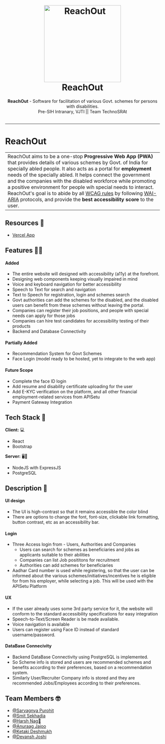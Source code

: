 <h1 align="center">
  <a href="https://github.com/smitsekhadiaa/ReachOut">
    <img src="https://github.com/saRvaGnyA/ReachOut/raw/main/client/src/Logos/Logo2.png" alt="ReachOut" width="250" height="250">
  </a>
  <br>
  ReachOut
</h1>

<div align="center">
   <strong>ReachOut</strong> - Software for facilitation of various Govt. schemes for persons with disabilities. <br>
  Pre-SIH Intranary, VJTI || Team TechnoSRAt <br> <br>
</div>
<hr>

# ReachOut

<table>
  <tr>
    <td>
      ReachOut aims to be a one-stop <strong>Progressive Web App (PWA)</strong> that provides details of various schemes by Govt. of India
      for specially abled people. It also acts as a portal for <strong>employment</strong> needs of the specially abled. It helps connect the government and the  companies with the disabled workforce while promoting a positive environment for people wih special needs to interact.
        ReachOut's goal is to abide by all <a href="https://www.w3.org/WAI/standards-guidelines/wcag/">WCAG rules</a> by following <a href="https://www.w3.org/WAI/standards-guidelines/aria/">WAI-ARIA</a> protocols, and provide the <strong>best accessibility score</strong> to the user.
  </td>
 </tr>
</table>


## Resources 🔨

- [Vercel App](https://reach-out-two.vercel.app/)

## Features :man_technologist:

#### Added
- The entire website will designed with accessibility (a11y) at the forefront.
- Designing web components keeping visually impaired in mind
- Voice and keyboard navigation for better accessibility
- Speech to Text for search and navigation
- Text to Speech for registration, login and schemes search
- Govt authorities can add the schemes for the disabled, and the disabled users can benefit from these schemes without leaving the portal. 
- Companies can register their job positions, and people with special needs can apply for those jobs
- Companies can hire test candidates for accessibility testing of their products
- Backend and Database Connectivity

#### Partially Added
- Recommendation System for Govt Schemes
- Face Login (model ready to be hosted, yet to integrate to the web app)

#### Future Scope
- Complete the face ID login
- Add resume and disability certificate uploading for the user
- Add E-KYC verification on the platform, and all other financial employment-related services from APISetu 
- Payment Gateway Integration

## Tech Stack :rocket:

**Client:** :computer:
- React
- Bootstrap

**Server:** :desktop_computer::electric_plug:
- NodeJS with ExpressJS
- PostgreSQL

## Description 	:mag_right:
#### UI design 
- The UI is high-contrast so that it remains accessible the color blind
- There are options to change the font, font-size, clickable link formatting, button contrast, etc as an accessibility bar.

#### Login 
- Three Access login from - Users, Authorities and Companies
    - Users can search for schemes as beneficiaries and jobs as applicants suitable to their abilities
    - Companies can list Job posititons for recruitment
    - Authorities can add schemes for beneficiaries
- Aadhar Card number is used while registering, so that the user can be informed about the various schemes/initiatives/incentives he is eligible for from his employer, while selecting a job. This will be used with the APISetu Platform

#### UX 
- If the user already uses some 3rd party service for it, the website will conform to the standard accessibility specifications for easy integration
- Speech-to-Text/Screen Reader is be made available.
- Voice navigation is available  
- Users can register using Face ID instead of standard username/password.

#### DataBase Connecivity 
- Backend DataBase Connectivity using PostgreSQL is implemented.
- So Scheme info is stored and users are recommended schemes and benefits according to their preferences, based on a recommendation system. 
- Similarly User/Recruiter Company info is stored and they are recommended Jobs/Employees according to their preferences. 

## Team Members :nerd_face:
- [@Sarvagnya Purohit](https://github.com/saRvaGnyA)
- [@Smit Sekhadia](https://github.com/smitsekhadiaa)
- [@Harsh Nag🐍](https://github.com/Jigsaw-23122002)
- [@Anuraag Jajoo](https://github.com/anurgj)
- [@Ketaki Deshmukh](https://github.com/KetakiMDeshmukh)
- [@Devansh Joshi](https://github.com/devdev29)

